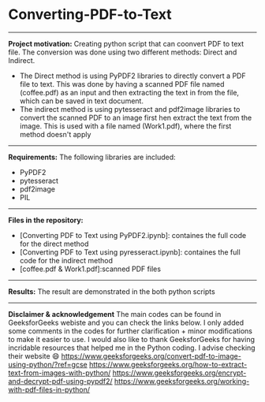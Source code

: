 # Converting-PDF-to-Text
---------------------------------------------------------

**Project motivation:** Creating python script that can coonvert PDF to text file. The conversion was done using two different methods: Direct and Indirect.
- The Direct method is using PyPDF2 libraries to directly convert a PDF file to text. This was done by having a scanned PDF file named (coffee.pdf) as an input and then extracting the text in from the file, which can be saved in text document.
- The indirect method is using pytesseract and pdf2image libraries to convert the scanned PDF to an image first hen extract the text from the image. This is used with a file named (Work1.pdf), where the first method doesn't apply

----------------------------------------------------------

**Requirements:**
The following libraries are included:
* PyPDF2
* pytesseract
* pdf2image
* PIL

----------------------------------------------------------

**Files in the repository:**
* [Converting PDF to Text using PyPDF2.ipynb]: containes the full code for the direct method
* [Converting PDF to Text using pyresseract.ipynb]: containes the full code for the indirect method
* [coffee.pdf & Work1.pdf]:scanned PDF files

-----------------------------------------------------------------

**Results:**
The result are demonstrated in the both python scripts 

-------------------------------------------------------------------
**Disclaimer & acknowledgement**
The main codes can be found in GeeksforGeeks webiste and you can check the links below. I only added some comments in the codes for further clarification + minor modifications to make it easier to use. I would also like to thank GeeksforGeeks for having incridable resources that helped me in the Python coding. I advise checking their website :smile:
https://www.geeksforgeeks.org/convert-pdf-to-image-using-python/?ref=gcse
https://www.geeksforgeeks.org/how-to-extract-text-from-images-with-python/
https://www.geeksforgeeks.org/encrypt-and-decrypt-pdf-using-pypdf2/
https://www.geeksforgeeks.org/working-with-pdf-files-in-python/

